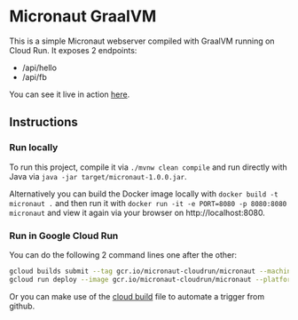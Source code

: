 # Micronaut GraalVM

This is a simple Micronaut webserver compiled with GraalVM running on Cloud Run. It exposes
2 endpoints:
- /api/hello
- /api/fb

You can see it live in action [here](https://micronaut-ymlwsbp6oq-ew.a.run.app/api/hello).

## Instructions
### Run locally
To run this project, compile it via
`./mvnw clean compile` and run directly with Java via
`java -jar target/micronaut-1.0.0.jar`.
                                                                          
Alternatively you can build the Docker image locally
with `docker build -t micronaut .` and then run it with
`docker run -it -e PORT=8080 -p 8080:8080 micronaut` and view it again
via your browser on http://localhost:8080.

### Run in Google Cloud Run
You can do the following 2 command lines one after the other:
```bash
gcloud builds submit --tag gcr.io/micronaut-cloudrun/micronaut --machine-type=n1-highcpu-32 --timeout 2400s .
gcloud run deploy --image gcr.io/micronaut-cloudrun/micronaut --platform managed --region europe-west1 --memory 1Gi
```

Or you can make use of the [cloud build](./cloudbuild.yaml) file to automate a trigger from github.
